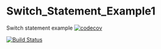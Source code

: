 # Switch_Statement_Example1
Switch statement example
[![codecov](https://codecov.io/gh/raje1reddy/Switch_Statement_Example1/branch/master/graph/badge.svg)](https://codecov.io/gh/raje1reddy/Switch_Statement_Example1)

[![Build Status](https://travis-ci.org/raje1reddy/Switch_Statement_Example1.svg?branch=master)](https://travis-ci.org/raje1reddy/Switch_Statement_Example1)
